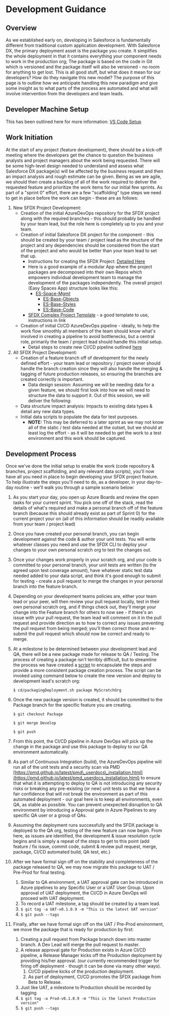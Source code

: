 # Development Guidance

## Overview

As we established early on, developing in Salesforce is fundamentally different from traditional custom application development. With Salesforce DX, the primary deployment asset is the package you create. It simplifies the whole deployment in that it contains everything your component needs to work in the production org; The package is based on the code in Git which is versioned and the package itself will also be versioned - no room for anything to get lost. This is all good stuff, but what does it mean for our developers? How do they navigate this new model? The purpose of this page is to outline how we anticipate handling this new paradigm and give some insight as to what parts of the process are automated and what will involve intervention from the developers and team leads.

## Developer Machine Setup

This has been outlined here for more information: [VS Code Setup](https://ecfmg.gitbook.io/sfdx-unlocked-packages-guide/developer-resources/developer-machine-setup/vs-code-configuration)

## Work Initiation

At the start of any project \(feature development\), there should be a kick-off meeting where the developers get the chance to question the business analysts and project managers about the work being requested. There will be some high-level design needed to understand and assess what Salesforce DX package\(s\) will be affected by the business request and then an impact analysis and rough estimate can be given. Being as we are agile, we should then create a backlog of all of the work required to deliver the requested feature and prioritize the work items for our initial few sprints. As part of a "sprint 0" effort, there are a few "scaffolding" type steps we need to get in place before the work can begin - these are as follows:

1. New SFDX Project Development:
   * Creation of the initial AzureDevOps repository for the SFDX project along with the required branches - this should probably be handled by your team lead, but the role here is completely up to you and your team.
   * Creation of initial Salesforce DX project for the component - this should be created by your team / project lead as the structure of the project and any dependencies should be considered from the start of the project and who would be better than your team lead to set that up.
     * Instructions for creating the SFDX Project: [Detailed Here](https://ecfmg.gitbook.io/sfdx-unlocked-packages-guide/developer-resources/developer-machine-setup/creating-the-sfdx-project)
     * Here is a good example of a modular App where the project packages are decomposed into their own Repos which empowers individual development team to manage the development of the packages independently. The overall project \(Easy Spaces App\) structure looks like this:
       * [ES-Space-Mgmt](https://github.com/ECFMG/ES-Space-Mgmt)
         * [ES-Base-Objects](https://github.com/ECFMG/ES-Base-Objects)
         * [ES-Base-Styles](https://github.com/ECFMG/ES-Base-Styles)
         * [ES-Base-Code](https://github.com/ECFMG/ES-Base-Code)
     * [SFDX Complex Project Template](https://github.com/ECFMG/sfdx-falcon-template) - a good template to use, instructions in link
   * Creation of initial CI/CD AzureDevOps pipeline - ideally, to help the work flow smoothly all members of the team should know what's involved in creating a pipeline to avoid bottlenecks, but a central role, primarily the team / project lead should handle this initial setup.
     * Detail steps to create new CI/CD pipeline outlined [here](https://github.com/ECFMG/salesforce-unlocked-packages-guide/blob/master/salesforce-dx-and-ci-cd/pipeline-introduction.md)
2. All SFDX Project Development:
   * Creation of a feature branch off of development for the newly defined effort - your team lead or repository / project owner should handle the branch creation since they will also handle the merging & tagging of future production releases, so ensuring the branches are created correctly is important.
     * Data design session: Assuming we will be needing data for a given feature, we should first look into how we will need to structure the data to support it. Out of this session, we will deliver the following:
   * Data structure impact analysis: Impacts to existing data types & detail any new data types.
   * Initial data scripts to populate the data for test purposes.
     * **NOTE:** This may be deferred to a later sprint as we may not know all of the static / test data needed at the outset, but we should at least log the effort - as it will be needed to get the work to a test environment and this work should be captured.

## Development Process

Once we've done the initial setup to enable the work \(code repository & branches, project scaffolding, and any relevant data scripts\), you'll now have all you need in place to begin developing your SFDX project feature. To help illustrate the steps you'll need to do, as a developer, in your day-to-day routine - we'll walk you through a sample scenario below:

1. As you start your day, you open up Azure Boards and review the open tasks for your current sprint. You pick one off of the stack, read the details of what's required and make a personal branch off of the feature branch \(because this should already exist as part of Sprint 0\) for the current project your on \(all of this information should be readily available from your team / project lead\)
2. Once you have created your personal branch, you can begin development against the code & author your unit tests. You will write whatever classes you need and use the SFDX CLI to deploy your changes to your own personal scratch org to test the changes out.
3. Once your changes work properly in your scratch org, and your code is committed to your personal branch, your unit tests are written \(to the agreed upon test coverage amount\), have whatever static test data needed added to your data script, and think it's good enough to submit for testing - create a pull request to merge the changes in your personal branch into the feature branch.
4. Depending on your development teams policies are, either your team lead or your peer, will then review your pull request locally, test in their own personal scratch org, and if things check out, they'll merge your change into the Feature branch for others to now see - if there's an issue with your pull request, the team lead will comment on it in the pull request and provide direction as to how to correct any issues preventing the pull request from being merged; you'll then correct those and re-submit the pull request which should now be correct and ready to merge.
5. At a milestone to be determined between your development lead and QA, there will be a new package made for release to QA / Testing. The process of creating a package isn't terribly difficult, but to streamline the process we have created a [script](https://github.com/ECFMG/ES-Space-Mgmt/blob/master/cd/packagingDeployment.sh) to encapsulate the steps and provide a more consistent package creation process. The script can be invoked using command below to create the new version and deploy to development lead's scratch org:

   `$ cd/packagingDeployment.sh package MyScratchOrg`

6. Once the new package version is created, it should be committed to the Package branch for the specific feature you are creating. 

   `$ git checkout Package`

   `$ git merge Develop`

   `$ git push`

7. From this point, the CI/CD pipeline in Azure DevOps will pick up the change in the package and use this package to deploy to our QA environment automatically. 
8. As part of Continuous Integration \(build\), the AzureDevOps pipeline will run all of the unit tests and a security scan via PMD [https://pmd.github.io/latest/pmd\_userdocs\_installation.html](https://pmd.github.io/latest/pmd_userdocs_installation.html) to ensure that what it is attempting to deploy to QA is not introducing any security risks or breaking any pre-existing \(or new\) unit tests so that we have a fair confidence that will not break the environment as part of this automated deployment - our goal here is to keep all environments, even QA, as stable as possible. You can prevent unexpected disruption to QA environment by introducing a Approval gate in Azure Pipelines to any specific QA user or a group of QAs.
9. Assuming the deployment runs successfully and the SFDX package is deployed to the QA org, testing of the new feature can now begin. From here, as issues are identified, the development & issue resolution cycle begins and is simply a repeat of the steps to get to this point \(add feature / fix issue, commit code, submit & review pull request, merge, package, CI/CD automated build, QA test, etc.\)
10. After we have formal sign off on the stability and completeness of the package released to QA, we may now migrate this package to UAT / Pre-Prod for final testing. 
    1. Similar to QA environment, a UAT approval gate can be introduced in Azure pipelines to any Specific User or a UAT User Group. Upon approval of UAT deployment, the CI/CD in Azure DevOps will proceed with UAT deployment.
    2. To record a UAT milestone, a tag should be created by a team lead.
    3. `$ git tag -a UAT-v0.1.0.9 -m "This is the latest UAT version"`
    4. `$ git push --tags`
11. Finally, after we have formal sign off on the UAT / Pre-Prod environment, we move the package that is ready for production by first:
    1. Creating a pull request from Package branch down into master branch. A Dev Lead will merge the pull request to master.
    2. A release approval gate for Production exists in Azure CI/CD pipeline, a Release Manager kicks off the Production deployment by providing his/her approval. \(our currently recommended trigger for firing off deployment - though it can be done via many other ways\).
       1. CI/CD pipeline kicks of the production deployment.
       2. As part of deployment, CI/CD promotes the SFDX package from Beta to Release.
    3. Just like UAT, a milestone to Production should be recorded by tagging
    4. `$ git tag -a Prod-v0.1.0.9 -m "This is the latest Production version"`
    5. `$ git push --tags`

